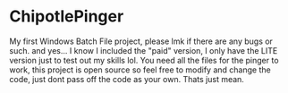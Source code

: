 # ChipotlePinger
My first Windows Batch File project, please lmk if there are any bugs or such.
and yes... I know I included the "paid" version, I only have the LITE version just to test out my skills lol.
You need all the files for the pinger to work, this project is open source so feel free to modify and change the code, just dont pass off the code as your own. Thats just mean.
